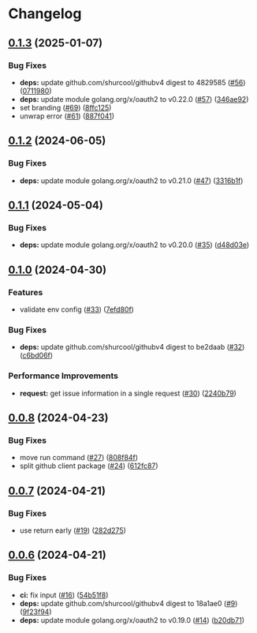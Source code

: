 # Changelog

## [0.1.3](https://github.com/kudoas/sync-issue-field/compare/v0.1.2...v0.1.3) (2025-01-07)


### Bug Fixes

* **deps:** update github.com/shurcool/githubv4 digest to 4829585 ([#56](https://github.com/kudoas/sync-issue-field/issues/56)) ([0711980](https://github.com/kudoas/sync-issue-field/commit/0711980c877ae84fe9511ab6fcadc99ef97c121a))
* **deps:** update module golang.org/x/oauth2 to v0.22.0 ([#57](https://github.com/kudoas/sync-issue-field/issues/57)) ([346ae92](https://github.com/kudoas/sync-issue-field/commit/346ae92c2d012f11aca947543a322bacd5dfe7b5))
* set branding ([#69](https://github.com/kudoas/sync-issue-field/issues/69)) ([8ffc125](https://github.com/kudoas/sync-issue-field/commit/8ffc1253a69600718ee556e13e41d9eb138ebf0a))
* unwrap error  ([#61](https://github.com/kudoas/sync-issue-field/issues/61)) ([887f041](https://github.com/kudoas/sync-issue-field/commit/887f041db018fa2259494c1240d6fc795560bcbe))

## [0.1.2](https://github.com/kudoas/sync-issue-field/compare/v0.1.1...v0.1.2) (2024-06-05)


### Bug Fixes

* **deps:** update module golang.org/x/oauth2 to v0.21.0 ([#47](https://github.com/kudoas/sync-issue-field/issues/47)) ([3316b1f](https://github.com/kudoas/sync-issue-field/commit/3316b1f57cf2b53145c54079728502a61463d7e9))

## [0.1.1](https://github.com/kudoas/sync-issue-field/compare/v0.1.0...v0.1.1) (2024-05-04)


### Bug Fixes

* **deps:** update module golang.org/x/oauth2 to v0.20.0 ([#35](https://github.com/kudoas/sync-issue-field/issues/35)) ([d48d03e](https://github.com/kudoas/sync-issue-field/commit/d48d03e96bb046accd37e680ea93ed2620fce3e4))

## [0.1.0](https://github.com/kudoas/sync-issue-field/compare/v0.0.8...v0.1.0) (2024-04-30)


### Features

* validate env config ([#33](https://github.com/kudoas/sync-issue-field/issues/33)) ([7efd80f](https://github.com/kudoas/sync-issue-field/commit/7efd80ff5c5c9708958f6f983352334f0a0914e6))


### Bug Fixes

* **deps:** update github.com/shurcool/githubv4 digest to be2daab ([#32](https://github.com/kudoas/sync-issue-field/issues/32)) ([c6bd06f](https://github.com/kudoas/sync-issue-field/commit/c6bd06f97010de89705bf0a35962dcc9830b8d4b))


### Performance Improvements

* **request:** get issue information in a single request ([#30](https://github.com/kudoas/sync-issue-field/issues/30)) ([2240b79](https://github.com/kudoas/sync-issue-field/commit/2240b79ac6766f7687521637444d6917da6016c4))

## [0.0.8](https://github.com/kudoas/sync-issue-field/compare/v0.0.7...v0.0.8) (2024-04-23)


### Bug Fixes

* move run command ([#27](https://github.com/kudoas/sync-issue-field/issues/27)) ([808f84f](https://github.com/kudoas/sync-issue-field/commit/808f84f2a33c2acc37fdec08b63c43d1d2b1ef46))
* split github client package ([#24](https://github.com/kudoas/sync-issue-field/issues/24)) ([612fc87](https://github.com/kudoas/sync-issue-field/commit/612fc87672da69cdc629911ed83d7cf9b5af3187))

## [0.0.7](https://github.com/kudoas/sync-issue-field/compare/v0.0.6...v0.0.7) (2024-04-21)


### Bug Fixes

* use return early ([#19](https://github.com/kudoas/sync-issue-field/issues/19)) ([282d275](https://github.com/kudoas/sync-issue-field/commit/282d275d997b06fe4a0b2e944e27e9cf6f5f2b5b))

## [0.0.6](https://github.com/kudoas/sync-issue-field/compare/v0.0.5...v0.0.6) (2024-04-21)


### Bug Fixes

* **ci:** fix input ([#16](https://github.com/kudoas/sync-issue-field/issues/16)) ([54b51f8](https://github.com/kudoas/sync-issue-field/commit/54b51f8b4f278037e33958b1c359e98e4cec344f))
* **deps:** update github.com/shurcool/githubv4 digest to 18a1ae0 ([#9](https://github.com/kudoas/sync-issue-field/issues/9)) ([9f23f94](https://github.com/kudoas/sync-issue-field/commit/9f23f948f0bd0b73ce3923a4e12766076fa5c636))
* **deps:** update module golang.org/x/oauth2 to v0.19.0 ([#14](https://github.com/kudoas/sync-issue-field/issues/14)) ([b20db71](https://github.com/kudoas/sync-issue-field/commit/b20db71189c657a8a04fdc1e6e43ba422ecf2a01))
